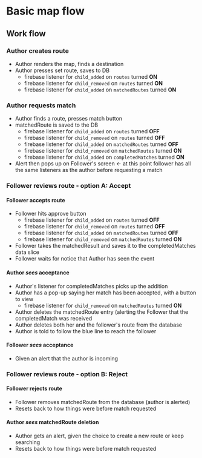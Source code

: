 # Basic map flow

## Work flow

### Author creates route

* Author renders the map, finds a destination
* Author presses set route, saves to DB
  * firebase listener for `child_added` on `routes` turned **ON**
  * firebase listener for `child_removed` on `routes` turned **ON**
  * firebase listener for `child_added` on `matchedRoutes` turned **ON**

### Author requests match

* Author finds a route, presses match button
* matchedRoute is saved to the DB
  * firebase listener for `child_added` on `routes` turned **OFF**
  * firebase listener for `child_removed` on `routes` turned **OFF**
  * firebase listener for `child_added` on `matchedRoutes` turned **OFF**
  * firebase listener for `child_removed` on `matchedRoutes` turned **ON**
  * firebase listener for `child_added` on `completedMatches` turned **ON**
* Alert then pops up on Follower's screen <- at this point follower has all the same listeners as the author before requesting a match

### Follower reviews route - option A: Accept

#### Follower accepts route

* Follower hits approve button
  * firebase listener for `child_added` on `routes` turned **OFF**
  * firebase listener for `child_removed` on `routes` turned **OFF**
  * firebase listener for `child_added` on `matchedRoutes` turned **OFF**
  * firebase listener for `child_removed` on `matchedRoutes` turned **ON**
* Follower takes the matchedResult and saves it to the completedMatches data slice
* Follower waits for notice that Author has seen the event

#### Author *sees* acceptance

* Author's listener for completedMatches picks up the addition
* Author has a pop-up saying her match has been accepted, with a button to view
  * firebase listener for `child_removed` on `matchedRoutes` turned **ON**
* Author deletes the matchedRoute entry (alerting the Follower that the completedMatch was received
* Author deletes both her and the follower's route from the database
* Author is told to follow the blue line to reach the follower

#### Follower *sees* acceptance

* Given an alert that the author is incoming

### Follower reviews route - option B: Reject

#### Follower rejects route

* Follower removes matchedRoute from the database (author is alerted)
* Resets back to how things were before match requested

#### Author *sees* matchedRoute deletion

* Author gets an alert, given the choice to create a new route or keep searching
* Resets back to how things were before match requested
